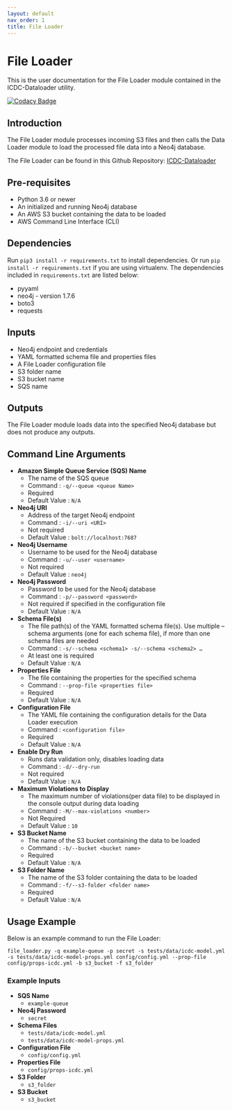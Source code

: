 ```yaml
---
layout: default
nav_order: 1
title: File Loader
---
```

# File Loader
This is the user documentation for the File Loader module contained in the ICDC-Dataloader utility.

[![Codacy Badge](https://app.codacy.com/project/badge/Grade/f4d5afb8403642dbab917cb4aa4ef47d)](https://www.codacy.com/gh/CBIIT/icdc-dataloader?utm_source=github.com&amp;utm_medium=referral&amp;utm_content=CBIIT/icdc-dataloader&amp;utm_campaign=Badge_Grade)

## Introduction
The File Loader module processes incoming S3 files and then calls the Data Loader module to load the processed file data into a Neo4j database.

The File Loader can be found in this Github Repository: [ICDC-Dataloader](https://github.com/CBIIT/icdc-dataloader)

## Pre-requisites
* Python 3.6 or newer
* An initialized and running Neo4j database
* An AWS S3 bucket containing the data to be loaded
* AWS Command Line Interface (CLI)

## Dependencies
Run ```pip3 install -r requirements.txt``` to install dependencies. Or run ```pip install -r requirements.txt``` if you are using virtualenv. The dependencies included in ````requirements.txt```` are listed below:

* pyyaml
* neo4j - version 1.7.6
* boto3
* requests

## Inputs
* Neo4j endpoint and credentials
* YAML formatted schema file and properties files
* A File Loader configuration file
* S3 folder name
* S3 bucket name
* SQS name

## Outputs
The File Loader module loads data into the specified Neo4j database but does not produce any outputs.

## Command Line Arguments
* **Amazon Simple Queue Service (SQS) Name**
    * The name of the SQS queue
    * Command : ````-q/--queue <queue Name>````
    * Required
    * Default Value : ````N/A````
* **Neo4j URI**
    * Address of the target Neo4j endpoint
    * Command : ````-i/--uri <URI>````
    * Not required
    * Default Value : ````bolt://localhost:7687````
* **Neo4j Username**
    * Username to be used for the Neo4j database
    * Command : ````-u/--user <username>````
    * Not required
    * Default Value : ````neo4j````
* **Neo4j Password**
    * Password to be used for the Neo4j database
    * Command : ````-p/--password <password>````
    * Not required if specified in the configuration file
    * Default Value : ````N/A````
* **Schema File(s)**
    * The file path(s) of the YAML formatted schema file(s). Use multiple –schema arguments (one for each schema file), if more than one schema files are needed
    * Command : ````-s/--schema <schema1> -s/--schema <schema2> …````
    * At least one is required
    * Default Value : ````N/A````
* **Properties File**
    * The file containing the properties for the specified schema
    * Command : ````--prop-file <properties file>````
    * Required
    * Default Value : ````N/A````
* **Configuration File**
    * The YAML file containing the configuration details for the Data Loader execution
    * Command : ````<configuration file>````
    * Required
    * Default Value : ````N/A````
* **Enable Dry Run**
    * Runs data validation only, disables loading data
    * Command : ````-d/--dry-run````
    * Not required
    * Default Value : ````N/A````
* **Maximum Violations to Display**
    * The maximum number of violations(per data file) to be displayed in the console output during data loading
    * Command : ````-M/--max-violations <number>````
    * Not Required
    * Default Value : ````10````
* **S3 Bucket Name**
    * The name of the S3 bucket containing the data to be loaded
    * Command : ````-b/--bucket <bucket name>````
    * Required
    * Default Value : ````N/A````
* **S3 Folder Name**
    * The name of the S3 folder containing the data to be loaded
    * Command : ````-f/--s3-folder <folder name>````
    * Required
    * Default Value : ````N/A````

## Usage Example
Below is an example command to run the File Loader:
````
file_loader.py -q example-queue -p secret -s tests/data/icdc-model.yml -s tests/data/icdc-model-props.yml config/config.yml --prop-file config/props-icdc.yml -b s3_bucket -f s3_folder
````

### Example Inputs
* **SQS Name**
    * ````example-queue````
* **Neo4j Password**
    * ````secret````
* **Schema Files**
    * ````tests/data/icdc-model.yml````
    * ````tests/data/icdc-model-props.yml````
* **Configuration File**
    * ````config/config.yml````
* **Properties File**
    * ````config/props-icdc.yml````
* **S3 Folder**
    * ````s3_folder````
* **S3 Bucket**
    * ````s3_bucket````
